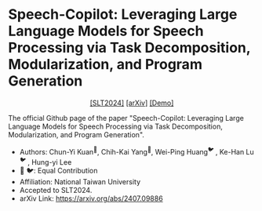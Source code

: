 # Speech-Copilot: Leveraging Large Language Models for Speech Processing via Task Decomposition, Modularization, and Program Generation

<p align="center">
  <a href="https://2024.ieeeslt.org/">[SLT2024]</a> <a href="https://arxiv.org/abs/2407.09886">[arXiv]</a> <a href="https://sites.google.com/view/slt2024-demo-page">[Demo]</a>
</p>

The official Github page of the paper "Speech-Copilot: Leveraging Large Language Models for Speech Processing via Task Decomposition, Modularization, and Program Generation". 
- Authors: Chun-Yi Kuan<sup>🐤</sup>, Chih-Kai Yang<sup>🐤</sup>, Wei-Ping Huang<sup>🐦 </sup>, Ke-Han Lu<sup>🐦 </sup>, Hung-yi Lee
- 🐤 🐦: Equal Contribution 
- Affiliation: National Taiwan University
- Accepted to SLT2024.
- arXiv Link: https://arxiv.org/abs/2407.09886
